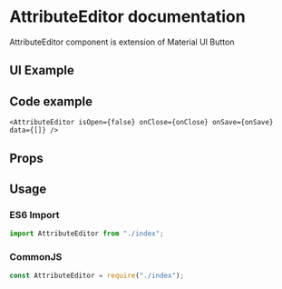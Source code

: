 # AttributeEditor documentation

AttributeEditor component is extension of Material UI Button

## UI Example

<!-- STORY -->

## Code example

```tsx
<AttributeEditor isOpen={false} onClose={onClose} onSave={onSave} data={[]} />
```

## Props

<!-- PROPS -->

## Usage

### ES6 Import

```js
import AttributeEditor from "./index";
```

### CommonJS

```js
const AttributeEditor = require("./index");
```
